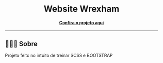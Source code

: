 <h1 align="center">Website Wrexham</h1>

<h4 align="center"><a href="[https://myportfolio-gabriel-santos.netlify.app/](https://wrexham-gabriel-santos.netlify.app/">Confira o projeto aqui</a></h4>

---

## 👨🏻‍💻 Sobre

Projeto feito no intuito de treinar SCSS e BOOTSTRAP
